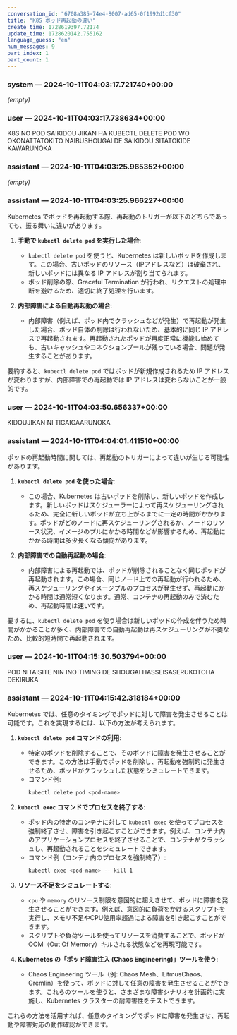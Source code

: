 ```yaml
---
conversation_id: "6708a385-74e4-8007-ad65-0f1992d1cf30"
title: "K8S ポッド再起動の違い"
create_time: 1728619397.72174
update_time: 1728620142.755162
language_guess: "en"
num_messages: 9
part_index: 1
part_count: 1
---
```


### system — 2024-10-11T04:03:17.721740+00:00

_(empty)_

### user — 2024-10-11T04:03:17.738634+00:00

K8S NO POD SAIKIDOU JIKAN HA KUBECTL DELETE POD WO
OKONATTATOKITO 
NAIBUSHOUGAI DE
SAIKIDOU SITATOKIDE
KAWARUNOKA

### assistant — 2024-10-11T04:03:25.965352+00:00

_(empty)_

### assistant — 2024-10-11T04:03:25.966227+00:00

Kubernetes でポッドを再起動する際、再起動のトリガーが以下のどちらであっても、振る舞いに違いがあります。

1. **手動で `kubectl delete pod` を実行した場合**:
   - `kubectl delete pod` を使うと、Kubernetes は新しいポッドを作成します。この場合、古いポッドのリソース（IPアドレスなど）は破棄され、新しいポッドには異なる IP アドレスが割り当てられます。
   - ポッド削除の際、Graceful Termination が行われ、リクエストの処理中断を避けるため、適切に終了処理を行います。

2. **内部障害による自動再起動の場合**:
   - 内部障害（例えば、ポッド内でクラッシュなどが発生）で再起動が発生した場合、ポッド自体の削除は行われないため、基本的に同じ IP アドレスで再起動されます。再起動されたポッドが再度正常に機能し始めても、古いキャッシュやコネクションプールが残っている場合、問題が発生することがあります。

要約すると、`kubectl delete pod` ではポッドが新規作成されるため IP アドレスが変わりますが、内部障害での再起動では IP アドレスは変わらないことが一般的です。

### user — 2024-10-11T04:03:50.656337+00:00

KIDOUJIKAN NI TIGAIGAARUNOKA

### assistant — 2024-10-11T04:04:01.411510+00:00

ポッドの再起動時間に関しては、再起動のトリガーによって違いが生じる可能性があります。

1. **`kubectl delete pod` を使った場合**:
   - この場合、Kubernetes は古いポッドを削除し、新しいポッドを作成します。新しいポッドはスケジューラーによって再スケジューリングされるため、完全に新しいポッドが立ち上がるまでに一定の時間がかかります。ポッドがどのノードに再スケジューリングされるか、ノードのリソース状況、イメージのプルにかかる時間などが影響するため、再起動にかかる時間は多少長くなる傾向があります。

2. **内部障害での自動再起動の場合**:
   - 内部障害による再起動では、ポッドが削除されることなく同じポッドが再起動されます。この場合、同じノード上での再起動が行われるため、再スケジューリングやイメージプルのプロセスが発生せず、再起動にかかる時間は通常短くなります。通常、コンテナの再起動のみで済むため、再起動時間は速いです。

要するに、`kubectl delete pod` を使う場合は新しいポッドの作成を伴うため時間がかかることが多く、内部障害での自動再起動は再スケジューリングが不要なため、比較的短時間で再起動されます。

### user — 2024-10-11T04:15:30.503794+00:00

POD NITAISITE NIN INO TIMING DE SHOUGAI HASSEISASERUKOTOHA DEKIRUKA

### assistant — 2024-10-11T04:15:42.318184+00:00

Kubernetes では、任意のタイミングでポッドに対して障害を発生させることは可能です。これを実現するには、以下の方法が考えられます。

1. **`kubectl delete pod` コマンドの利用**:
   - 特定のポッドを削除することで、そのポッドに障害を発生させることができます。この方法は手動でポッドを削除し、再起動を強制的に発生させるため、ポッドがクラッシュした状態をシミュレートできます。
   - コマンド例:
     ```bash
     kubectl delete pod <pod-name>
     ```

2. **`kubectl exec` コマンドでプロセスを終了する**:
   - ポッド内の特定のコンテナに対して `kubectl exec` を使ってプロセスを強制終了させ、障害を引き起こすことができます。例えば、コンテナ内のアプリケーションプロセスを終了させることで、コンテナがクラッシュし、再起動されることをシミュレートできます。
   - コマンド例（コンテナ内のプロセスを強制終了）:
     ```bash
     kubectl exec <pod-name> -- kill 1
     ```

3. **リソース不足をシミュレートする**:
   - `cpu` や `memory` のリソース制限を意図的に超えさせて、ポッドに障害を発生させることができます。例えば、意図的に負荷をかけるスクリプトを実行し、メモリ不足やCPU使用率超過による障害を引き起こすことができます。
   - スクリプトや負荷ツールを使ってリソースを消費することで、ポッドが OOM（Out Of Memory）キルされる状態などを再現可能です。

4. **Kubernetes の「ポッド障害注入 (Chaos Engineering)」ツールを使う**:
   - Chaos Engineering ツール（例: Chaos Mesh、LitmusChaos、Gremlin）を使って、ポッドに対して任意の障害を発生させることができます。これらのツールを使うと、さまざまな障害シナリオを計画的に実施し、Kubernetes クラスターの耐障害性をテストできます。

これらの方法を活用すれば、任意のタイミングでポッドに障害を発生させ、再起動や障害対応の動作確認ができます。
